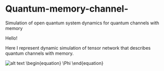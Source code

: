 # Quantum-memory-channel-
Simulation of open quantum system dynamics for quantum channels with memory

Hello!

Here I represent dynamic simulation of tensor network that describes quantum channels with memory.


![alt text](https://pp.userapi.com/c850636/v850636246/152e88/WNYkqp0rzpU.jpg)
 \begin{equation}
 \Phi
 \end{equation}
